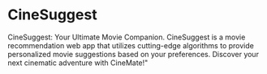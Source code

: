 # CineSuggest
CineSuggest: Your Ultimate Movie Companion. CineSuggest is a movie recommendation web app that utilizes cutting-edge algorithms to provide personalized movie suggestions based on your preferences. Discover your next cinematic adventure with CineMate!"
